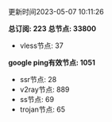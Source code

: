 更新时间2023-05-07 10:11:26

**总订阅: 223**
**总节点: 33800**
- vless节点: 37

**google ping有效节点: 1051**
- ssr节点: 28
- v2ray节点: 889
- ss节点: 69
- trojan节点: 65
